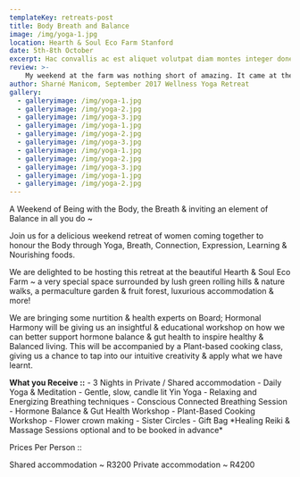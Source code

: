 ```yaml
---
templateKey: retreats-post
title: Body Breath and Balance
image: /img/yoga-1.jpg
location: Hearth & Soul Eco Farm Stanford
date: 5th-8th October
excerpt: Hac convallis ac est aliquet volutpat diam montes integer donec Hac convallis ac est aliquet volutpat pat diam montes integer donec Hac convallis ac est aliquet volutpat diam montes integer donec
review: >-
    My weekend at the farm was nothing short of amazing. It came at the perfect time in my life when I was feeling rather depleted. Carly’s hospitality was incredible, she whips up the most amazing vegan meals that keep you on top of the world. The retreat is beautiful and the time spent with wonderful women allowed me to step into my power and break down trust barriers. Highly recommend for anyone needing relaxation and a bit of a reset. PS: the yoga and massages were also incredible! There’s too much to mention...... Just Go! It’ll be good for you
author: Sharné Manicom, September 2017 Wellness Yoga Retreat
gallery:
  - galleryimage: /img/yoga-1.jpg
  - galleryimage: /img/yoga-2.jpg
  - galleryimage: /img/yoga-3.jpg
  - galleryimage: /img/yoga-1.jpg
  - galleryimage: /img/yoga-2.jpg
  - galleryimage: /img/yoga-3.jpg
  - galleryimage: /img/yoga-1.jpg
  - galleryimage: /img/yoga-2.jpg
  - galleryimage: /img/yoga-3.jpg
  - galleryimage: /img/yoga-1.jpg
  - galleryimage: /img/yoga-2.jpg
---
```

A Weekend of Being with the Body, the Breath & inviting an element of Balance in all you do ~

Join us for a delicious weekend retreat of women coming together to honour the Body through Yoga, Breath, Connection, Expression, Learning & Nourishing foods.

We are delighted to be hosting this retreat at the beautiful Hearth & Soul Eco Farm ~ a very special space surrounded by lush green rolling hills & nature walks, a permaculture garden & fruit forest, luxurious accommodation & more!

We are bringing some nurtition & health experts on Board; Hormonal Harmony will be giving us an insightful & educational workshop on how we can better support hormone balance & gut health to inspire healthy & Balanced living. This will be accompanied by a Plant-based cooking class, giving us a chance to tap into our intuitive creativity & apply what we have learnt.

**What you Receive ::**
\- 3 Nights in Private / Shared accommodation
\- Daily Yoga & Meditation
\- Gentle, slow, candle lit Yin Yoga
\- Relaxing and Energizing Breathing techniques
\- Conscious Connected Breathing Session
\- Hormone Balance & Gut Health Workshop
\- Plant-Based Cooking Workshop
\- Flower crown making
\- Sister Circles
\- Gift Bag
\*Healing Reiki & Massage Sessions optional and to be booked in advance\*

Prices Per Person ::

Shared accommodation ~ R3200
Private accommodation ~ R4200
